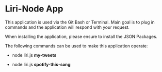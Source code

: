 # Liri-Node App

This application is used via the Git Bash or Terminal. Main goal is to plug in commands and the application will respond with your request.

When installing the application, please ensure to install the JSON Packages.

The following commands can be used to make this application operate:

  - node liri.js **my-tweets**

  - node liri.js **spotify-this-song** <title>

  - node liri.js **movie this** <'movie title'>

  - node liri.js **do-what-it-says**

Please reach out if you have any questions!

**Drake Ballard**
